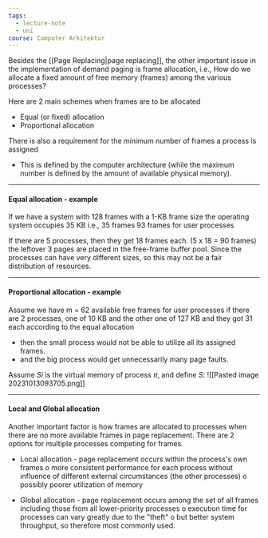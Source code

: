 ```yaml
---
tags:
  - lecture-note
  - uni
course: Computer Arkitektur
---
```

Besides the [[Page Replacing|page replacing]], the other important issue in the
implementation of demand paging is frame allocation, i.e., How do
we allocate a fixed amount of free memory (frames) among the
various processes?

Here are 2 main schemes when frames are to be allocated
* Equal (or fixed) allocation
* Proportional allocation

There is also a requirement for the minimum number of frames a
process is assigned
* This is defined by the computer architecture (while the maximum number is defined by the amount of available physical memory).

***
#### Equal allocation - example
If we have a system with 128 frames with a 1-KB frame size 
the operating system occupies 35 KB i.e., 35 frames 93 frames for user processes

If there are 5 processes, then they get 18 frames each. (5 x 18 = 90
frames) the leftover 3 pages are placed in the free-frame buffer pool.
Since the processes can have very different sizes, so this may not be a fair distribution of resources.

***
#### Proportional allocation - example
Assume we have m = 62 available free frames for user processes
if there are 2 processes, one of 10 KB and the other one of 127 KB and they got 31 each according to the equal allocation
* then the small process would not be able to utilize all its assigned frames.
* and the big process would get unnecessarily many page faults.

Assume $Si$ is the virtual memory of process $\pi$, and define $S$:
![[Pasted image 20231013093705.png]]

***
#### Local and Global allocation
Another important factor is how frames are allocated to processes when there are no more available frames in page replacement.
There are 2 options for multiple processes competing for frames.
* Local allocation - page replacement occurs within the process's own
frames
o more consistent performance for each process without influence of
different external circumstances (the other processes)
o possibly poorer utilization of memory

* Global allocation - page replacement occurs among the set of all frames including those from all lower-priority processes
o execution time for processes can vary greatly due to the "theft"
o but better system throughput, so therefore most commonly used.

